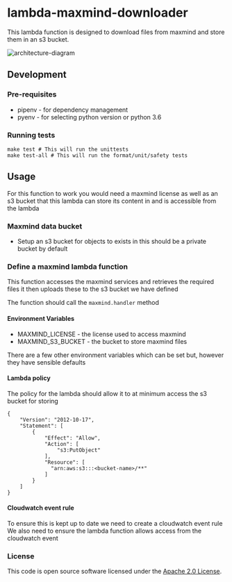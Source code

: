 
# lambda-maxmind-downloader

This lambda function is designed to download files from maxmind and store
them in an s3 bucket.

![architecture-diagram](../master/images/architecture.png)

## Development

### Pre-requisites
- pipenv - for dependency management
- pyenv - for selecting python version or python 3.6

### Running tests
```
make test # This will run the unittests
make test-all # This will run the format/unit/safety tests
```

## Usage

For this function to work you would need a maxmind license as well
as an s3 bucket that this lambda can store its content in and is accessible from the lambda

### Maxmind data bucket
- Setup an s3 bucket for objects to exists in this should be a private bucket by default


### Define a maxmind lambda function

This function accesses the maxmind services and retrieves the required files it then uploads these to the s3 bucket we have defined

The function should call the ```maxmind.handler``` method

#### Environment Variables

- MAXMIND_LICENSE - the license used to access maxmind
- MAXMIND_S3_BUCKET - the bucket to store maxmind files

There are a few other environment variables which can be set but, however they have sensible defaults

#### Lambda policy

The policy for the lambda should allow it to at minimum access the s3 bucket for storing

```buildoutcfg
{
    "Version": "2012-10-17",
    "Statement": [
        {
            "Effect": "Allow",
            "Action": [
                "s3:PutObject"
            ],
            "Resource": [
              "arn:aws:s3:::<bucket-name>/**"
            ]
        }    
    ]
}
```

#### Cloudwatch event rule

To ensure this is kept up to date we need to create a cloudwatch event rule
We also need to ensure the lambda function allows access from the cloudwatch event

### License

This code is open source software licensed under the [Apache 2.0 License]("http://www.apache.org/licenses/LICENSE-2.0.html").
